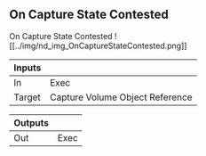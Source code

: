 ## On Capture State Contested
On Capture State Contested
![[../img/nd_img_OnCaptureStateContested.png]]

|Inputs||
|--|--|
| In | Exec |
| Target | Capture Volume Object Reference |

|Outputs||
|--|--|
| Out | Exec |
